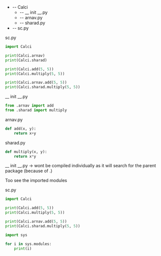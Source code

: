 
   + -- Calci
        + -- __ init __.py
        + -- arnav.py
        + -- sharad.py
   + -- sc.py
   

sc.py
```python
import Calci

print(Calci.arnav)
print(Calci.sharad)

print(Calci.add(5, 5))
print(Calci.multiply(5, 5))

print(Calci.arnav.add(5, 5))
print(Calci.sharad.multiply(5, 5))
```


__ init __.py
```python
from .arnav import add
from .sharad import multiply
```

arnav.py
```python
def add(x, y):
	return x+y
```

sharad.py
```python
def multiply(x, y):
	return x*y
```


__ init __.py -> wont be compiled individually as it will search for the parent package (because of .)

Too see the imported modules

sc.py
```python
import Calci

print(Calci.add(5, 5))
print(Calci.multiply(5, 5))

print(Calci.arnav.add(5, 5))
print(Calci.sharad.multiply(5, 5))

import sys

for i in sys.modules:
	print(i)
```

